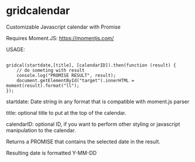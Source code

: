 # gridcalendar
Customizable Javascript calendar with Promise




Requires Moment.JS: https://momentjs.com/



USAGE:


<code>
gridcal(startdate,[title], [calendarID]).then(function (result) {
	// do someting with result
	console.log("PROMISE RESULT", result);
	document.getElementById("target").innerHTML = moment(result).format("ll");
});
</code>

startdate: Date string in any format that is compatible with moment.js parser

title: optional title to put at the top of the calendar.

calendarID: optional ID, if you want to perform other styling or javascript manipulation to the calendar.


Returns a PROMISE that contains the selected date in the result.

Resulting date is formatted Y-MM-DD
